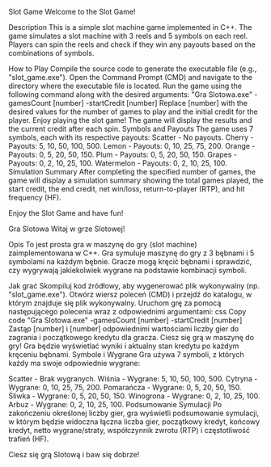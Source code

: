Slot Game
Welcome to the Slot Game!

Description
This is a simple slot machine game implemented in C++. The game simulates a slot machine with 3 reels and 5 symbols on each reel. Players can spin the reels and check if they win any payouts based on the combinations of symbols.

How to Play
Compile the source code to generate the executable file (e.g., "slot_game.exe").
Open the Command Prompt (CMD) and navigate to the directory where the executable file is located.
Run the game using the following command along with the desired arguments:
"Gra Slotowa.exe" -gamesCount [number] -startCredit [number]
Replace [number] with the desired values for the number of games to play and the initial credit for the player.
Enjoy playing the slot game! The game will display the results and the current credit after each spin.
Symbols and Payouts
The game uses 7 symbols, each with its respective payouts:
Scatter - No payouts.
Cherry - Payouts: 5, 10, 50, 100, 500.
Lemon - Payouts: 0, 10, 25, 75, 200.
Orange - Payouts: 0, 5, 20, 50, 150.
Plum - Payouts: 0, 5, 20, 50, 150.
Grapes - Payouts: 0, 2, 10, 25, 100.
Watermelon - Payouts: 0, 2, 10, 25, 100.
Simulation Summary
After completing the specified number of games, the game will display a simulation summary showing the total games played, the start credit, the end credit, net win/loss, return-to-player (RTP), and hit frequency (HF).

Enjoy the Slot Game and have fun!


Gra Slotowa
Witaj w grze Slotowej!

Opis
To jest prosta gra w maszynę do gry (slot machine) zaimplementowana w C++. Gra symuluje maszynę do gry z 3 bębnami i 5 symbolami na każdym bębnie. Gracze mogą kręcić bębnami i sprawdzić, czy wygrywają jakiekolwiek wygrane na podstawie kombinacji symboli.

Jak grać
Skompiluj kod źródłowy, aby wygenerować plik wykonywalny (np. "slot_game.exe").
Otwórz wiersz poleceń (CMD) i przejdź do katalogu, w którym znajduje się plik wykonywalny.
Uruchom grę za pomocą następującego polecenia wraz z odpowiednimi argumentami:
css
Copy code
"Gra Slotowa.exe" -gamesCount [number] -startCredit [number]
Zastąp [number] i [number] odpowiednimi wartościami liczby gier do zagrania i początkowego kredytu dla gracza.
Ciesz się grą w maszynę do gry! Gra będzie wyświetlać wyniki i aktualny stan kredytu po każdym kręceniu bębnami.
Symbole i Wygrane
Gra używa 7 symboli, z których każdy ma swoje odpowiednie wygrane:

Scatter - Brak wygranych.
Wiśnia - Wygrane: 5, 10, 50, 100, 500.
Cytryna - Wygrane: 0, 10, 25, 75, 200.
Pomarańcza - Wygrane: 0, 5, 20, 50, 150.
Śliwka - Wygrane: 0, 5, 20, 50, 150.
Winogrona - Wygrane: 0, 2, 10, 25, 100.
Arbuz - Wygrane: 0, 2, 10, 25, 100.
Podsumowanie Symulacji
Po zakończeniu określonej liczby gier, gra wyświetli podsumowanie symulacji, w którym będzie widoczna łączna liczba gier, początkowy kredyt, końcowy kredyt, netto wygrane/straty, współczynnik zwrotu (RTP) i częstotliwość trafień (HF).

Ciesz się grą Slotową i baw się dobrze!
